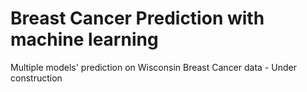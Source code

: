 # Breast Cancer Prediction with machine learning

Multiple models' prediction on Wisconsin Breast Cancer data - Under construction
